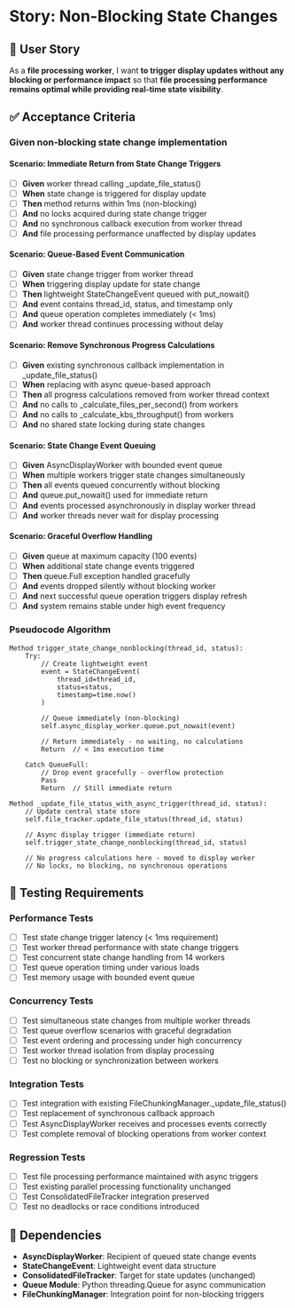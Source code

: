 # Story: Non-Blocking State Changes

## 📖 User Story

As a **file processing worker**, I want **to trigger display updates without any blocking or performance impact** so that **file processing performance remains optimal while providing real-time state visibility**.

## ✅ Acceptance Criteria

### Given non-blocking state change implementation

#### Scenario: Immediate Return from State Change Triggers
- [ ] **Given** worker thread calling _update_file_status() 
- [ ] **When** state change is triggered for display update
- [ ] **Then** method returns within 1ms (non-blocking)
- [ ] **And** no locks acquired during state change trigger
- [ ] **And** no synchronous callback execution from worker thread
- [ ] **And** file processing performance unaffected by display updates

#### Scenario: Queue-Based Event Communication
- [ ] **Given** state change trigger from worker thread
- [ ] **When** triggering display update for state change
- [ ] **Then** lightweight StateChangeEvent queued with put_nowait()
- [ ] **And** event contains thread_id, status, and timestamp only
- [ ] **And** queue operation completes immediately (< 1ms)
- [ ] **And** worker thread continues processing without delay

#### Scenario: Remove Synchronous Progress Calculations
- [ ] **Given** existing synchronous callback implementation in _update_file_status()
- [ ] **When** replacing with async queue-based approach
- [ ] **Then** all progress calculations removed from worker thread context
- [ ] **And** no calls to _calculate_files_per_second() from workers
- [ ] **And** no calls to _calculate_kbs_throughput() from workers  
- [ ] **And** no shared state locking during state changes

#### Scenario: State Change Event Queuing
- [ ] **Given** AsyncDisplayWorker with bounded event queue
- [ ] **When** multiple workers trigger state changes simultaneously
- [ ] **Then** all events queued concurrently without blocking
- [ ] **And** queue.put_nowait() used for immediate return
- [ ] **And** events processed asynchronously in display worker thread
- [ ] **And** worker threads never wait for display processing

#### Scenario: Graceful Overflow Handling
- [ ] **Given** queue at maximum capacity (100 events)
- [ ] **When** additional state change events triggered
- [ ] **Then** queue.Full exception handled gracefully
- [ ] **And** events dropped silently without blocking worker
- [ ] **And** next successful queue operation triggers display refresh
- [ ] **And** system remains stable under high event frequency

### Pseudocode Algorithm

```
Method trigger_state_change_nonblocking(thread_id, status):
    Try:
        // Create lightweight event
        event = StateChangeEvent(
            thread_id=thread_id,
            status=status,
            timestamp=time.now()
        )
        
        // Queue immediately (non-blocking)
        self.async_display_worker.queue.put_nowait(event)
        
        // Return immediately - no waiting, no calculations
        Return  // < 1ms execution time
        
    Catch QueueFull:
        // Drop event gracefully - overflow protection
        Pass
        Return  // Still immediate return
        
Method _update_file_status_with_async_trigger(thread_id, status):
    // Update central state store
    self.file_tracker.update_file_status(thread_id, status)
    
    // Async display trigger (immediate return)
    self.trigger_state_change_nonblocking(thread_id, status)
    
    // No progress calculations here - moved to display worker
    // No locks, no blocking, no synchronous operations
```

## 🧪 Testing Requirements

### Performance Tests
- [ ] Test state change trigger latency (< 1ms requirement)
- [ ] Test worker thread performance with state change triggers
- [ ] Test concurrent state change handling from 14 workers
- [ ] Test queue operation timing under various loads
- [ ] Test memory usage with bounded event queue

### Concurrency Tests  
- [ ] Test simultaneous state changes from multiple worker threads
- [ ] Test queue overflow scenarios with graceful degradation
- [ ] Test event ordering and processing under high concurrency
- [ ] Test worker thread isolation from display processing
- [ ] Test no blocking or synchronization between workers

### Integration Tests
- [ ] Test integration with existing FileChunkingManager._update_file_status()
- [ ] Test replacement of synchronous callback approach
- [ ] Test AsyncDisplayWorker receives and processes events correctly
- [ ] Test complete removal of blocking operations from worker context

### Regression Tests
- [ ] Test file processing performance maintained with async triggers
- [ ] Test existing parallel processing functionality unchanged
- [ ] Test ConsolidatedFileTracker integration preserved
- [ ] Test no deadlocks or race conditions introduced

## 🔗 Dependencies

- **AsyncDisplayWorker**: Recipient of queued state change events
- **StateChangeEvent**: Lightweight event data structure
- **ConsolidatedFileTracker**: Target for state updates (unchanged)
- **Queue Module**: Python threading.Queue for async communication
- **FileChunkingManager**: Integration point for non-blocking triggers